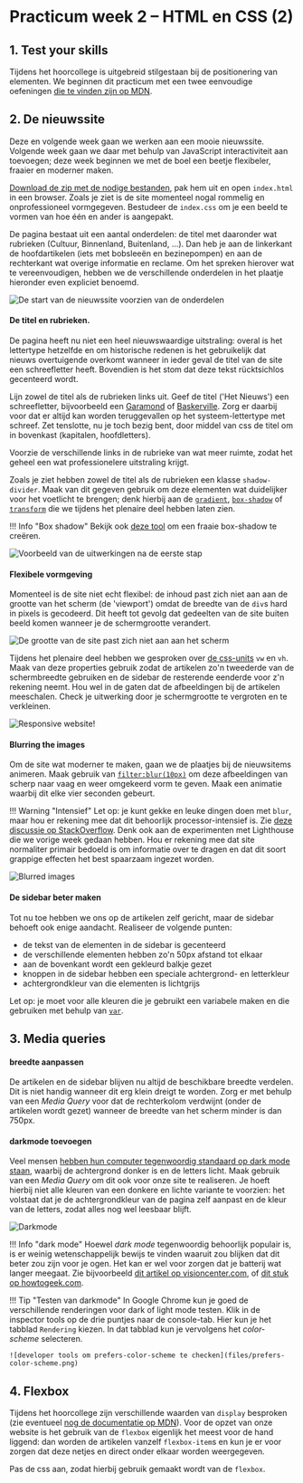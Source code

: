 # Practicum week 2 – HTML en CSS (2)


## 1. Test your skills

Tijdens het hoorcollege is uitgebreid stilgestaan bij de positionering van elementen. We beginnen dit practicum met een twee eenvoudige oefeningen [die te vinden zijn op MDN](https://developer.mozilla.org/en-US/docs/Learn/CSS/CSS_layout/Position_skills). 


## 2. De nieuwssite

Deze en volgende week gaan we werken aan een mooie nieuwssite. Volgende week gaan we daar met behulp van JavaScript interactiviteit aan toevoegen; deze week beginnen we met de boel een beetje flexibeler, fraaier en moderner maken.

[Download de zip met de nodige bestanden](files/nieuwssite-wk2.zip), pak hem uit en open `index.html` in een browser. Zoals je ziet is de site momenteel nogal rommelig en onprofessioneel vormgegeven. Bestudeer de `index.css` om je een beeld te vormen van hoe één en ander is aangepakt.

De pagina bestaat uit een aantal onderdelen: de titel met daaronder wat rubrieken (Cultuur, Binnenland, Buitenland, ...). Dan heb je aan de linkerkant de hoofdartikelen (iets met bobsleeën en bezinepompen) en aan de rechterkant wat overige informatie en reclame. Om het spreken hierover wat te vereenvoudigen, hebben we de verschillende onderdelen in het plaatje hieronder even expliciet benoemd.

![De start van de nieuwssite voorzien van de onderdelen](files/nieuwssite.png)

#### De titel en rubrieken.

De pagina heeft nu niet een heel nieuwswaardige uitstraling: overal is het lettertype hetzelfde en om historische redenen is het gebruikelijk dat nieuws overtuigende overkomt wanneer in ieder geval de titel van de site een schreefletter heeft. Bovendien is het stom dat deze tekst rücktsichlos gecenteerd wordt.

Lijn zowel de titel als de rubrieken links uit. Geef de titel ('Het Nieuws') een schreefletter, bijvoorbeeld een [Garamond](https://en.wikipedia.org/wiki/Garamond) of [Baskerville](https://en.wikipedia.org/wiki/Baskerville). Zorg er daarbij voor dat er altijd kan worden teruggevallen op het systeem-lettertype met schreef. Zet tenslotte, nu je toch bezig bent, door middel van css de titel om in bovenkast (kapitalen, hoofdletters).

Voorzie de verschillende links in de rubrieke van wat meer ruimte, zodat het geheel een wat professionelere uitstraling krijgt.

Zoals je ziet hebben zowel de titel als de rubrieken een klasse `shadow-divider`. Maak van dit gegeven gebruik om deze elementen wat duidelijker voor het voetlicht te brengen; denk hierbij aan de [`gradient`](https://developer.mozilla.org/en-US/docs/Web/CSS/gradient), [`box-shadow`](https://developer.mozilla.org/en-US/docs/Web/CSS/box-shadow) of [`transform`](https://developer.mozilla.org/en-US/docs/Web/CSS/transform) die we tijdens het plenaire deel hebben laten zien.

!!! Info "Box shadow"
    Bekijk ook [deze tool](https://developer.mozilla.org/en-US/docs/Web/CSS/CSS_Backgrounds_and_Borders/Box-shadow_generator) om een fraaie box-shadow te creëren.

![Voorbeeld van de uitwerkingen na de eerste stap](files/uitwerking-1.png)


#### Flexibele vormgeving

Momenteel is de site niet echt flexibel: de inhoud past zich niet aan aan de grootte van het scherm (de 'viewport') omdat de breedte van de `div`s hard in pixels is gecodeerd. Dit heeft tot gevolg dat gedeelten van de site buiten beeld komen wanneer je de schermgrootte verandert.

![De grootte van de site past zich niet aan aan het scherm](files/te-klein.png)

Tijdens het plenaire deel hebben we gesproken over [de css-units](https://developer.mozilla.org/en-US/docs/Learn/CSS/Building_blocks/Values_and_units) `vw` en `vh`. Maak van deze properties gebruik zodat de artikelen zo'n tweederde van de schermbreedte gebruiken en de sidebar de resterende eenderde voor z'n rekening neemt. Hou wel in de gaten dat de afbeeldingen bij de artikelen meeschalen. Check je uitwerking door je schermgrootte te vergroten en te verkleinen.

![Responsive website!](files/responsive.png)

#### Blurring the images

Om de site wat moderner te maken, gaan we de plaatjes bij de nieuwsitems animeren. Maak gebruik van [`filter:blur(10px)`](https://developer.mozilla.org/en-US/docs/Web/CSS/filter) om deze afbeeldingen van scherp naar vaag en weer omgekeerd vorm te geven. Maak een animatie waarbij dit elke vier seconden gebeurt.

!!! Warning "Intensief"
    Let op: je kunt gekke en leuke dingen doen met `blur`, maar hou er rekening mee dat dit behoorlijk processor-intensief is. Zie [deze discussie op StackOverflow](https://stackoverflow.com/q/65538718/10974490). Denk ook aan de experimenten met Lighthouse die we vorige week gedaan hebben. Hou er rekening mee dat site normaliter primair bedoeld is om informatie over te dragen en dat dit soort grappige effecten het best spaarzaam ingezet worden.

![Blurred images](files/blurred-images.png)


#### De sidebar beter maken

Tot nu toe hebben we ons op de artikelen zelf gericht, maar de sidebar behoeft ook enige aandacht. Realiseer de volgende punten:

- de tekst van de elementen in de sidebar is gecenteerd
- de verschillende elementen hebben zo'n 50px afstand tot elkaar
- aan de bovenkant wordt een gekleurd balkje gezet
- knoppen in de sidebar hebben een speciale achtergrond- en letterkleur
- achtergrondkleur van die elementen is lichtgrijs 

Let op: je moet voor alle kleuren die je gebruikt een variabele maken en die gebruiken met behulp van [`var`](https://developer.mozilla.org/en-US/docs/Web/CSS/var).

## 3. Media queries

#### breedte aanpassen

De artikelen en de sidebar blijven nu altijd de beschikbare breedte verdelen. Dit is niet handig wanneer dit erg klein dreigt te worden. Zorg er met behulp van een *Media Query* voor dat de rechterkolom verdwijnt (onder de artikelen wordt gezet) wanneer de breedte van het scherm minder is dan 750px.

#### darkmode toevoegen

Veel mensen [hebben hun computer tegenwoordig standaard op dark mode staan](https://www.searchenginewatch.com/2020/09/30/why-dark-mode-web-designs-are-gaining-popularity/), waarbij de achtergrond donker is en de letters licht. Maak gebruik van een *Media Query* om dit ook voor onze site te realiseren. Je hoeft hierbij niet alle kleuren van een donkere en lichte variante te voorzien: het volstaat dat je de achtergrondkleur van de pagina zelf aanpast en de kleur van de letters, zodat alles nog wel leesbaar blijft.

![Darkmode](files/darkmode.png)

!!! Info "dark mode"
    Hoewel *dark mode* tegenwoordig behoorlijk populair is, is er weinig wetenschappelijk bewijs te vinden waaruit zou blijken dat dit beter zou zijn voor je ogen. Het kan er wel voor zorgen dat je batterij wat langer meegaat. Zie bijvoorbeeld [dit artikel op visioncenter.com](https://www.visioncenter.org/blog/dark-mode-eye-health/), of [dit stuk op howtogeek.com](https://www.howtogeek.com/423717/dark-mode-isn%E2%80%99t-better-for-you-but-we-love-it-anyway/).



!!! Tip "Testen van darkmode"
    In Google Chrome kun je goed de verschillende renderingen voor dark of light mode testen. Klik in de inspector tools op de drie puntjes naar de console-tab. Hier kun je het tabblad `Rendering` kiezen. In dat tabblad kun je vervolgens het *color-scheme* selecteren.

    ![developer tools om prefers-color-scheme te checken](files/prefers-color-scheme.png)


## 4. Flexbox

Tijdens het hoorcollege zijn verschillende waarden van `display` besproken (zie eventueel [nog de documentatie op MDN](https://developer.mozilla.org/en-US/docs/Web/CSS/display)). Voor de opzet van onze website is het gebruik van de `flexbox` eigenlijk het meest voor de hand liggend: dan worden de artikelen vanzelf `flexbox-item`s en kun je er voor zorgen dat deze netjes en direct onder elkaar worden weergegeven.

Pas de css aan, zodat hierbij gebruik gemaakt wordt van de `flexbox`.


